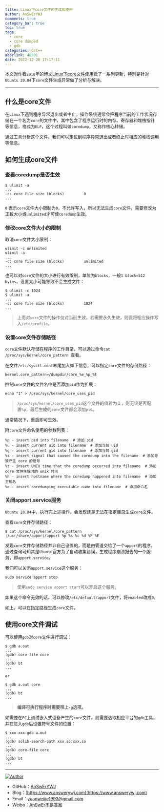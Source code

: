 ```yaml
---
title: Linux下core文件的生成和使用
author: AnSwErYWJ
comments: true
category_bar: true
toc: true
tags:
  - core
  - core dumped
  - gdb
categories: C/C++
abbrlink: 40501
date: 2022-12-20 17:17:11
---
```


本文对作者`2018`年的博文[Linux下core文件使用](https://answerywj.com/2018/03/07/usage-of-core-in-linux/)做了一系列更新，特别是针对`Ubuntu 20.04`下`core`文件生成异常做了分析与解决。

-----
<!--more-->

## 什么是core文件
在`Linux`下遇到程序异常退出或者中止，操作系统通常会把程序当前的工作状况存储在一个名为`core`的文件中，其中包含了程序运行时的内存、寄存器和堆栈指针等信息，格式为`ELF`，这个过程叫做`coredump`，又称作核心转储。

通过工具分析这个文件，我们可以定位到程序异常退出或者终止时相应的堆栈调用等信息。

## 如何生成core文件
### 查看coredump是否生效
```
$ ulimit -a
...
-c: core file size (blocks)         0
...
```
`0` 表示`core`文件大小限制为`0`，不允许写入，所以无法生成`core`文件，需要修改为正数大小或`unlimited`才可使`coredump`生效。

### 修改core文件大小的限制
取消`core`文件大小限制：
```
ulimit -c unlimited
ulimit -a
...
-c: core file size (blocks)         unlimited
...
```

也可以对`core`文件的大小进行有效限制，单位为`blocks`，一般`1 block=512 bytes`，设置太小可能导致不会生成文件：
```
$ ulimit -c 1024
$ ulimit -a
...
-c: core file size (blocks)         1024
...
```

> 上面对`core`文件的操作仅对当前生效，若需要永久生效，则要将相应操作写入`/etc/profile`。

### 设置core文件存储路径
`core`文件默认存储在程序的工作目录，可以通过命令`cat /proc/sys/kernel/core_pattern
`查看。

在文件`/etc/sysctl.conf`末尾加入如下信息，可以指定`core`文件的存储路径：
```
kernel.core_pattern=/dumpdir/core_%e_%p_%t
```

控制`core`文件的文件名中是否添加`pid`作为扩展：
```
echo "1" > /proc/sys/kernel/core_uses_pid  
```
> `/proc/sys/kernel/core_uses_pid`这个文件的值若为１，则无论是否配置`%p`，最后生成的`core`文件都会添加`pid`。

通常情况下，重启即可生效。

附`core`文件命名使用的参数列表：
```
%p - insert pid into filename  # 添加 pid 
%u - insert current uid into filename  # 添加当前 uid 
%g - insert current gid into filename  # 添加当前 gid 
%s - insert signal that caused the coredump into the filename  # 添加导致产生 core 的信号 
%t - insert UNIX time that the coredump occurred into filename  # 添加 core 文件生成时的 unix 时间 
%h - insert hostname where the coredump happened into filename  # 添加主机名 
%e - insert coredumping executable name into filename  # 添加命令名
```
### 关闭apport.service服务
`Ubuntu 20.04`中，执行完上述操作，会发现还是无法在指定目录生成`core`文件。

查看`core`文件存储路径：
```
$ cat /proc/sys/kernel/core_pattern
|/usr/share/apport/apport %p %s %c %d %P %E
```
发现`core`文件存储路径并非自己设置的，而是由管道交给了一个`apport`的程序，通过查询可知其是`Ubuntu`官方为了自动收集错误，生成程序崩溃报告的一个服务，即`apport.service`。

我们可以关闭`apport.service`这个服务：
```
sudo service apport stop
```
> 使用`sudo service apport start`可以开启这个服务。

如果这个命令无效的话，可以修改`/etc/default/apport`文件，将`enabled`改成`0`。

如上，可以在指定路径生成`core`文件。

## 使用core文件调试
可以使用`gdb`对`core`文件进行调试：
```
$ gdb a.out
...
(gdb) core-file core
...
(gdb) bt 
...

or

$ gdb a.out core
...
(gdb) bt 
...
```
> **编译可执行程序时需要带上`-g`选项。**


如需要在`PC`上调试嵌入式设备产生的`core`文件，则需要选取相应平台的`gdb`工具，并在进入`gdb`后设置符号文件的位置：
```
$ xxx-xxx-gdb a.out
...
(gdb) solib-search-path xxx.so:xxx.so
...
(gdb) core-file core
...
(gdb) bt
...
```

-----

<a href="#"><img src="https://img.shields.io/badge/Author-AnSwErYWJ-blue" alt="Author"></a>
- GitHub：[AnSwErYWJ](https://github.com/AnSwErYWJ)
- Blog：[https://www.answerywj.com](https://www.answerywj.com) 
- Email：[yuanweijie1993@gmail.com](https://mail.google.com)
- Weibo：[AnSwEr不是答案](https://weibo.com/1783591593)
